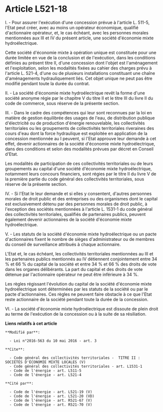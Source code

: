 # Article L521-18

I. - Pour assurer l'exécution d'une concession prévue à l'article L. 511-5, l'Etat peut créer, avec au moins un opérateur
économique, qualifié d'actionnaire opérateur, et, le cas échéant, avec les personnes morales mentionnées aux III et IV du
présent article, une société d'économie mixte hydroélectrique. 

Cette société d'économie mixte à opération unique est constituée pour une durée limitée en vue de la conclusion et de
l'exécution, dans les conditions définies au présent titre II, d'une concession dont l'objet est l'aménagement et
l'exploitation, selon les modalités fixées au cahier des charges prévu à l'article L. 521-4, d'une ou de plusieurs
installations constituant une chaîne d'aménagements hydrauliquement liés. Cet objet unique ne peut pas être modifié pendant
toute la durée du contrat. 

II. - La société d'économie mixte hydroélectrique revêt la forme d'une société anonyme régie par le chapitre V du titre II et
le titre III du livre II du code de commerce, sous réserve de la présente section. 

III. - Dans le cadre des compétences qui leur sont reconnues par la loi en matière de gestion équilibrée des usages de l'eau,
de distribution publique d'électricité ou de production d'énergie renouvelable, les collectivités territoriales ou les
groupements de collectivités territoriales riveraines des cours d'eau dont la force hydraulique est exploitée en application
de la concession mentionnée au I peuvent, si l'Etat approuve leur demande à cet effet, devenir actionnaires de la société
d'économie mixte hydroélectrique, dans des conditions et selon des modalités prévues par décret en Conseil d'Etat. 

Les modalités de participation de ces collectivités territoriales ou de leurs groupements au capital d'une société d'économie
mixte hydroélectrique, notamment leurs concours financiers, sont régies par le titre II du livre V de la première partie du
code général des collectivités territoriales, sous réserve de la présente section. 

IV. - Si l'Etat le leur demande et si elles y consentent, d'autres personnes morales de droit public et des entreprises ou
des organismes dont le capital est exclusivement détenu par des personnes morales de droit public, à l'exception des sociétés
mentionnées à l'article L. 1531-1 du code général des collectivités territoriales, qualifiés de partenaires publics, peuvent
également devenir actionnaires de la société d'économie mixte hydroélectrique. 

V. - Les statuts de la société d'économie mixte hydroélectrique ou un pacte d'actionnaires fixent le nombre de sièges
d'administrateur ou de membres du conseil de surveillance attribués à chaque actionnaire. 

L'Etat et, le cas échéant, les collectivités territoriales mentionnées au III et les partenaires publics mentionnés au IV
détiennent conjointement entre 34 % et 66 % du capital de la société et entre 34 % et 66 % des droits de vote dans les
organes délibérants. La part du capital et des droits de vote détenue par l'actionnaire opérateur ne peut être inférieure à
34 %. 

Les règles régissant l'évolution du capital de la société d'économie mixte hydroélectrique sont déterminées par les statuts
de la société ou par le pacte d'actionnaires. Ces règles ne peuvent faire obstacle à ce que l'Etat reste actionnaire de la
société pendant toute la durée de la concession. 

VI. - La société d'économie mixte hydroélectrique est dissoute de plein droit au terme de l'exécution de la concession ou à
la suite de sa résiliation.

**Liens relatifs à cet article**

	**Modifié par**:

	  - Loi n°2016-563 du 10 mai 2016 - art. 3

	**Cite**:

	  - Code général des collectivités territoriales -  TITRE II : SOCIÉTÉS D'ÉCONOMIE MIXTE LOCALES (V)
	  - Code général des collectivités territoriales - art. L1531-1
	  - Code de l'énergie - art. L511-5
	  - Code de l'énergie - art. L521-4

	**Cité par**:

	  - Code de l'énergie - art. L521-19 (V)
	  - Code de l'énergie - art. L521-20 (VD)
	  - Code de l'énergie - art. R521-67 (V)
	  - Code de l'énergie - art. R521-70 (V)
